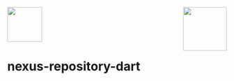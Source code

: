 [<img src="https://i.pinimg.com/originals/bc/00/a8/bc00a8bd0a4be6cd29680d02c70f0539.png" width="100" align="right"/>](https://github.com/groupe-edf)

<img src="https://zupimages.net/up/21/25/1eqc.jpg" width="80"/>

# nexus-repository-dart